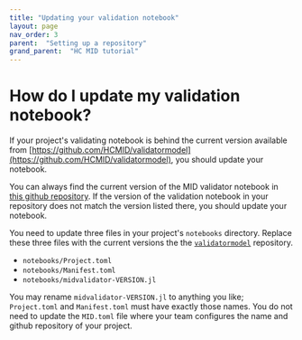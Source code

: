 ```yaml
---
title: "Updating your validation notebook"
layout: page
nav_order: 3
parent:  "Setting up a repository"
grand_parent:  "HC MID tutorial"
---
```



# How do I update my validation notebook?

If your project's validating notebook is behind the current version available from [https://github.com/HCMID/validatormodel](https://github.com/HCMID/validatormodel), you should update your notebook.


You can always find the current version of the MID validator notebook in [this github repository](https://github.com/HCMID/validatormodel).  If the version of the validation notebook in your repository does not match the version listed there, you should update your notebook.

You need to update three files in your project's `notebooks` directory.  Replace these three files with the current versions the the [`validatormodel`](https://github.com/HCMID/validatormodel) repository.

- `notebooks/Project.toml`
- `notebooks/Manifest.toml`
- `notebooks/midvalidator-VERSION.jl`

You may rename `midvalidator-VERSION.jl` to anything you like; `Project.toml` and `Manifest.toml` must have exactly those names.  You do not need to update the `MID.toml` file where your team configures the name and github repository of your project.
